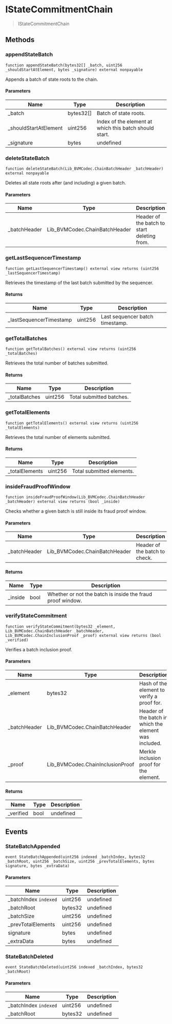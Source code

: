# IStateCommitmentChain



> IStateCommitmentChain





## Methods

### appendStateBatch

```solidity
function appendStateBatch(bytes32[] _batch, uint256 _shouldStartAtElement, bytes _signature) external nonpayable
```

Appends a batch of state roots to the chain.



#### Parameters

| Name | Type | Description |
|---|---|---|
| _batch | bytes32[] | Batch of state roots.
| _shouldStartAtElement | uint256 | Index of the element at which this batch should start.
| _signature | bytes | undefined

### deleteStateBatch

```solidity
function deleteStateBatch(Lib_BVMCodec.ChainBatchHeader _batchHeader) external nonpayable
```

Deletes all state roots after (and including) a given batch.



#### Parameters

| Name | Type | Description |
|---|---|---|
| _batchHeader | Lib_BVMCodec.ChainBatchHeader | Header of the batch to start deleting from.

### getLastSequencerTimestamp

```solidity
function getLastSequencerTimestamp() external view returns (uint256 _lastSequencerTimestamp)
```

Retrieves the timestamp of the last batch submitted by the sequencer.




#### Returns

| Name | Type | Description |
|---|---|---|
| _lastSequencerTimestamp | uint256 | Last sequencer batch timestamp.

### getTotalBatches

```solidity
function getTotalBatches() external view returns (uint256 _totalBatches)
```

Retrieves the total number of batches submitted.




#### Returns

| Name | Type | Description |
|---|---|---|
| _totalBatches | uint256 | Total submitted batches.

### getTotalElements

```solidity
function getTotalElements() external view returns (uint256 _totalElements)
```

Retrieves the total number of elements submitted.




#### Returns

| Name | Type | Description |
|---|---|---|
| _totalElements | uint256 | Total submitted elements.

### insideFraudProofWindow

```solidity
function insideFraudProofWindow(Lib_BVMCodec.ChainBatchHeader _batchHeader) external view returns (bool _inside)
```

Checks whether a given batch is still inside its fraud proof window.



#### Parameters

| Name | Type | Description |
|---|---|---|
| _batchHeader | Lib_BVMCodec.ChainBatchHeader | Header of the batch to check.

#### Returns

| Name | Type | Description |
|---|---|---|
| _inside | bool | Whether or not the batch is inside the fraud proof window.

### verifyStateCommitment

```solidity
function verifyStateCommitment(bytes32 _element, Lib_BVMCodec.ChainBatchHeader _batchHeader, Lib_BVMCodec.ChainInclusionProof _proof) external view returns (bool _verified)
```

Verifies a batch inclusion proof.



#### Parameters

| Name | Type | Description |
|---|---|---|
| _element | bytes32 | Hash of the element to verify a proof for.
| _batchHeader | Lib_BVMCodec.ChainBatchHeader | Header of the batch in which the element was included.
| _proof | Lib_BVMCodec.ChainInclusionProof | Merkle inclusion proof for the element.

#### Returns

| Name | Type | Description |
|---|---|---|
| _verified | bool | undefined



## Events

### StateBatchAppended

```solidity
event StateBatchAppended(uint256 indexed _batchIndex, bytes32 _batchRoot, uint256 _batchSize, uint256 _prevTotalElements, bytes signature, bytes _extraData)
```





#### Parameters

| Name | Type | Description |
|---|---|---|
| _batchIndex `indexed` | uint256 | undefined |
| _batchRoot  | bytes32 | undefined |
| _batchSize  | uint256 | undefined |
| _prevTotalElements  | uint256 | undefined |
| signature  | bytes | undefined |
| _extraData  | bytes | undefined |

### StateBatchDeleted

```solidity
event StateBatchDeleted(uint256 indexed _batchIndex, bytes32 _batchRoot)
```





#### Parameters

| Name | Type | Description |
|---|---|---|
| _batchIndex `indexed` | uint256 | undefined |
| _batchRoot  | bytes32 | undefined |



